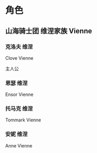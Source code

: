 # 角色

## 山海骑士团 维涅家族 Vienne

### 克洛夫 维涅

Clove Vienne

主人公

### 恩瑟 维涅

Ensor Vienne

### 托马克 维涅

Tommark Vienne

### 安妮 维涅

Anne Vienne
